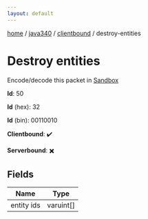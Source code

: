 ```yaml
---
layout: default
---
```


[home](/)  /  [java340](/protocol/java340)  /  [clientbound](/protocol/java340/clientbound)  /  destroy-entities

# Destroy entities

Encode/decode this packet in [Sandbox](../../../sandbox/java340#clientbound.destroy_entities)

**Id**: 50

**Id** (hex): 32

**Id** (bin): 00110010

**Clientbound**: ✔️

**Serverbound**: ✖️

## Fields

Name | Type
---|---
entity ids | varuint[]
